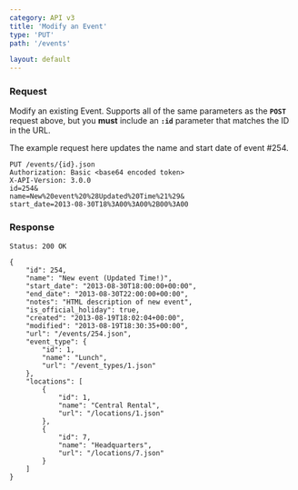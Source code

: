 ```yaml
---
category: API v3
title: 'Modify an Event'
type: 'PUT'
path: '/events'

layout: default
---
```


### Request

Modify an existing Event. Supports all of the same parameters as the **`POST`** request above, but you
**must** include an **`:id`** parameter that matches the ID in the URL.

The example request here updates the name and start date of event #254.

```
PUT /events/{id}.json
Authorization: Basic <base64 encoded token> 
X-API-Version: 3.0.0
id=254&
name=New%20event%20%28Updated%20Time%21%29&
start_date=2013-08-30T18%3A00%3A00%2B00%3A00
```

### Response

```
Status: 200 OK
```

```
{
    "id": 254,
    "name": "New event (Updated Time!)",
    "start_date": "2013-08-30T18:00:00+00:00",
    "end_date": "2013-08-30T22:00:00+00:00",
    "notes": "HTML description of new event",
    "is_official_holiday": true,
    "created": "2013-08-19T18:02:04+00:00",
    "modified": "2013-08-19T18:30:35+00:00",
    "url": "/events/254.json",
    "event_type": {
        "id": 1,
        "name": "Lunch",
        "url": "/event_types/1.json"
    },
    "locations": [
        {
            "id": 1,
            "name": "Central Rental",
            "url": "/locations/1.json"
        },
        {
            "id": 7,
            "name": "Headquarters",
            "url": "/locations/7.json"
        }
    ]
}
```